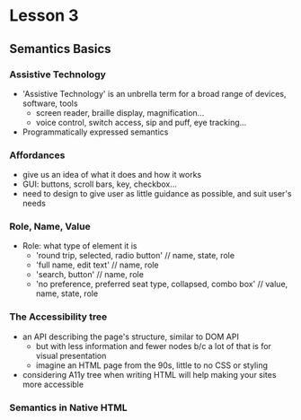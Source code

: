 # Lesson 3
## Semantics Basics

### Assistive Technology
* 'Assistive Technology' is an unbrella term for a broad range of devices, software, tools
  * screen reader, braille display, magnification...
  * voice control, switch access, sip and puff, eye tracking...
* Programmatically expressed semantics

### Affordances
* give us an idea of what it does and how it works
* GUI: buttons, scroll bars, key, checkbox...
* need to design to give user as little guidance as possible, and suit user's needs

### Role, Name, Value
* Role: what type of element it is
  * 'round trip, selected, radio button' // name, state, role
  * 'full name, edit text' // name, role
  * 'search, button' // name, role
  * 'no preference, preferred seat type, collapsed, combo box' // value, name, state, role

### The Accessibility tree
* an API describing the page's structure, similar to DOM API
  * but with less information and fewer nodes b/c a lot of that is for visual presentation
  * imagine an HTML page from the 90s, little to no CSS or styling
* considering A11y tree when writing HTML will help making your sites more accessible

### Semantics in Native HTML
